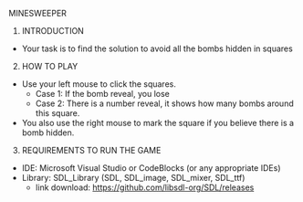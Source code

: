
MINESWEEPER

1. INTRODUCTION
- Your task is to find the solution to avoid all the bombs hidden in squares
2. HOW TO PLAY
- Use your left mouse to click the squares.
  + Case 1: If the bomb reveal, you lose
  + Case 2: There is a number reveal, it shows how many bombs around this square.
- You also use the right mouse to mark the square if you believe there is a bomb hidden.
3. REQUIREMENTS TO RUN THE GAME
- IDE: Microsoft Visual Studio or CodeBlocks (or any appropriate IDEs)
- Library: SDL_Library (SDL, SDL_image, SDL_mixer, SDL_ttf) 
  + link download: https://github.com/libsdl-org/SDL/releases



